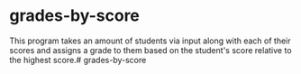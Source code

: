 # grades-by-score

This program takes an amount of students via input along with each of their scores and assigns a grade to them based on the student's score relative to the highest score.# grades-by-score
